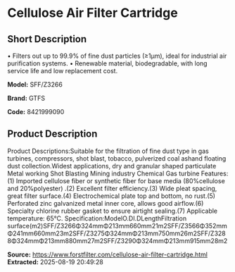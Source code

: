 # Cellulose Air Filter Cartridge

## Short Description

• Filters out up to 99.9% of fine dust particles (≥1μm), ideal for industrial air purification systems.
• Renewable material, biodegradable, with long service life and low replacement cost.

**Model:** SFF/Z3266

**Brand:** GTFS

**Code:** 8421999090

## Product Description

Product Descriptions:Suitable for the filtration of fine dust type in gas turbines, compressors, shot blast, tobacco, pulverized coal ashand floating dust collection.Widest applications, dry and granular shaped particulate Metal working Shot Blasting Mining industry Chemical Gas turbine Features:(1) Imported cellulose fiber or synthetic fiber for base media (80%cellulose and 20%polyester) .(2) Excellent filter efficiency.(3) Wide pleat spacing, great filter surface.(4) Electrochemical plate top and bottom, no rust.(5) Perforated zinc galvanized metal inner core, allows good airflow.(6) Specialty chlorine rubber gasket to ensure airtight sealing.(7) Applicable temperature: 65°C. Specification:ModelO.DI.DLengthFiltration surface(m2)SFF/Z3266Φ324mmΦ213mm660mm21m2SFF/Z3566Φ352mmΦ241mm660mm23m2SFF/Z3275Φ324mmΦ213mm750mm26m2SFF/Z3288Φ324mmΦ213mm880mm27m2SFF/Z3290Φ324mmΦ213mm915mm28m2

**Source:** https://www.forstfilter.com/cellulose-air-filter-cartridge.html
**Extracted:** 2025-08-19 20:49:28
